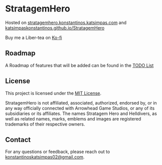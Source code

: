 # StratagemHero

Hosted on [stratagemhero.konstantinos.katsimpas.com](https://stratagemhero.konstantinos.katsimpas.com/) and [katsimpaskonstantinos.github.io/StratagemHero](https://katsimpaskonstantinos.github.io/StratagemHero/)

Buy me a Liber-tea on [Ko-fi](https://ko-fi.com/konstantinoskatsimpas)

## Roadmap
A Roadmap of features that will be added can be found in the [TODO List](TODO.md)

## License
This project is licensed under the [MIT License](LICENSE).

StratagemHero is not affiliated, associated, authorized, endorsed by, or in any way officially connected with Arrowhead Game Studios, or any of its subsidiaries or its affiliates.
The names Stratagem Hero and Helldivers, as well as related names, marks, emblems and images are registered trademarks of their respective owners.


## Contact
For any questions or feedback, please reach out to [konstantinoskatsimpas02@gmail.com](mailto:konstantinoskatsimpas02@gmail.com).

